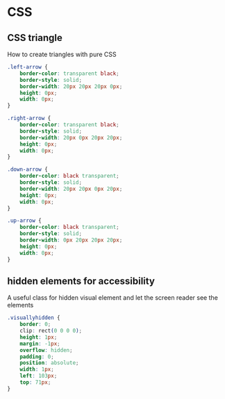 # CSS

## CSS triangle

How to create triangles with pure CSS

```css
.left-arrow {
	border-color: transparent black;
	border-style: solid;
	border-width: 20px 20px 20px 0px;
	height: 0px;
	width: 0px;
}

.right-arrow {
	border-color: transparent black;
	border-style: solid;
	border-width: 20px 0px 20px 20px;
	height: 0px;
	width: 0px;
}

.down-arrow {
	border-color: black transparent;
	border-style: solid;
	border-width: 20px 20px 0px 20px;
	height: 0px;
	width: 0px;
}

.up-arrow {
	border-color: black transparent;
	border-style: solid;
	border-width: 0px 20px 20px 20px;
	height: 0px;
	width: 0px;
}
```

## hidden elements for accessibility

A useful class for hidden visual element and let the screen reader see the elements 

```css
.visuallyhidden {
    border: 0;
    clip: rect(0 0 0 0);
    height: 1px;
    margin: -1px;
    overflow: hidden;
    padding: 0;
    position: absolute;
    width: 1px;
    left: 103px;
    top: 71px;
}
```
